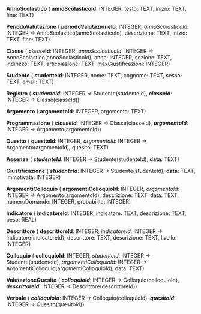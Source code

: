 **AnnoScolastico** (  **annoScolasticoId**: INTEGER, testo: TEXT, inizio: TEXT, fine: TEXT)

**PeriodoValutazione** (  **periodoValutazioneId**: INTEGER, _annoScolasticoId_: INTEGER -> AnnoScolastico(annoScolasticoId), descrizione: TEXT, inizio: TEXT, fine: TEXT)

**Classe** (  **classeId**: INTEGER, _annoScolasticoId_: INTEGER -> AnnoScolastico(annoScolasticoId), anno: INTEGER, sezione: TEXT, indirizzo: TEXT, articolazione: TEXT, maxGiustificazioni: INTEGER)

**Studente** (  **studenteId**: INTEGER, nome: TEXT, cognome: TEXT, sesso: TEXT, email: TEXT)

**Registro** (  ***studenteId***: INTEGER -> Studente(studenteId), ***classeId***: INTEGER -> Classe(classeId))

**Argomento** (  **argomentoId**: INTEGER, argomento: TEXT)

**Programmazione** (  ***classeId***: INTEGER -> Classe(classeId), ***argomentoId***: INTEGER -> Argomento(argomentoId))

**Quesito** (  **quesitoId**: INTEGER, _argomentoId_: INTEGER -> Argomento(argomentoId), quesito: TEXT)

**Assenza** (  ***studenteId***: INTEGER -> Studente(studenteId), **data**: TEXT)

**Giustificazione** (  ***studenteId***: INTEGER -> Studente(studenteId), **data**: TEXT, immotivata: INTEGER)

**ArgomentiColloquio** (  **argomentiColloquioId**: INTEGER, _argomentoId_: INTEGER -> Argomento(argomentoId), descrizione: TEXT, data: TEXT, numeroDomande: INTEGER, probabilita: INTEGER)

**Indicatore** (  **indicatoreId**: INTEGER, indicatore: TEXT, descrizione: TEXT, peso: REAL)

**Descrittore** (  **descrittoreId**: INTEGER, _indicatoreId_: INTEGER -> Indicatore(indicatoreId), descrittore: TEXT, descrizione: TEXT, livello: INTEGER)

**Colloquio** (  **colloquioId**: INTEGER, _studenteId_: INTEGER -> Studente(studenteId), _argomentiColloquioId_: INTEGER -> ArgomentiColloquio(argomentiColloquioId), data: TEXT)

**ValutazioneQuesito** (  ***colloquioId***: INTEGER -> Colloquio(colloquioId), ***descrittoreId***: INTEGER -> Descrittore(descrittoreId))

**Verbale** (  ***colloquioId***: INTEGER -> Colloquio(colloquioId), ***quesitoId***: INTEGER -> Quesito(quesitoId))

